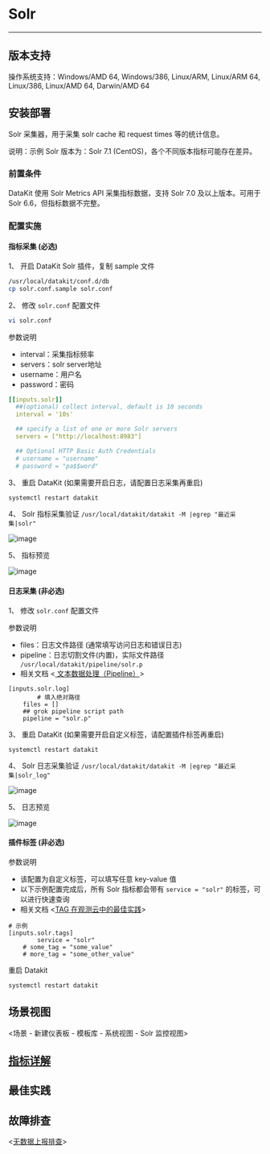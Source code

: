 
# Solr
---


## 版本支持

操作系统支持：Windows/AMD 64, Windows/386, Linux/ARM, Linux/ARM 64, Linux/386, Linux/AMD 64, Darwin/AMD 64


## 安装部署

Solr 采集器，用于采集 solr cache 和 request times 等的统计信息。

说明：示例 Solr 版本为：Solr 7.1 (CentOS)，各个不同版本指标可能存在差异。

### 前置条件

DataKit 使用 Solr Metrics API 采集指标数据，支持 Solr 7.0 及以上版本。可用于 Solr 6.6，但指标数据不完整。

### 配置实施

#### 指标采集 (必选)

1、 开启 DataKit Solr 插件，复制 sample 文件

```bash
/usr/local/datakit/conf.d/db
cp solr.conf.sample solr.conf
```

2、 修改 `solr.conf` 配置文件

```bash
vi solr.conf
```
参数说明

- interval：采集指标频率
- servers：solr server地址
- username：用户名
- password：密码

```yaml
[[inputs.solr]]
  ##(optional) collect interval, default is 10 seconds
  interval = '10s'

  ## specify a list of one or more Solr servers
  servers = ["http://localhost:8983"]

  ## Optional HTTP Basic Auth Credentials
  # username = "username"
  # password = "pa$$word"

```

3、 重启 DataKit (如果需要开启日志，请配置日志采集再重启)

```bash
systemctl restart datakit
```

4、 Solr 指标采集验证 `/usr/local/datakit/datakit -M |egrep "最近采集|solr"`

![image](../imgs/input-solr-1.png)

5、 指标预览

![image](../imgs/input-solr-2.png)

#### 日志采集 (非必选)

1、 修改 `solr.conf` 配置文件

参数说明

- files：日志文件路径 (通常填写访问日志和错误日志)
- pipeline：日志切割文件(内置)，实际文件路径 `/usr/local/datakit/pipeline/solr.p`
- 相关文档 <[ 文本数据处理（Pipeline）](../../datakit/pipeline.md)>

```
[inputs.solr.log]
		# 填入绝对路径
    files = []
    ## grok pipeline script path
    pipeline = "solr.p"
```

3、 重启 DataKit (如果需要开启自定义标签，请配置插件标签再重启)

```
systemctl restart datakit
```

4、 Solr 日志采集验证 `/usr/local/datakit/datakit -M |egrep "最近采集|solr_log"`

![image](../imgs/input-solr-3.png)

5、 日志预览

![image](../imgs/input-solr-4.png)

#### 插件标签 (非必选)

参数说明

- 该配置为自定义标签，可以填写任意 key-value 值
- 以下示例配置完成后，所有 Solr 指标都会带有 `service = "solr"` 的标签，可以进行快速查询
- 相关文档 <[TAG 在观测云中的最佳实践](../../best-practices/insight/tag.md)>
```
# 示例
[inputs.solr.tags]
		service = "solr"
    # some_tag = "some_value"
    # more_tag = "some_other_value"
```

重启 Datakit

```
systemctl restart datakit
```

## 场景视图

<场景 - 新建仪表板 - 模板库 - 系统视图 - Solr 监控视图>


## [指标详解](../../../datakit/solr#measurements)

## 最佳实践

## 故障排查

<[无数据上报排查](../../datakit/why-no-data.md)>

